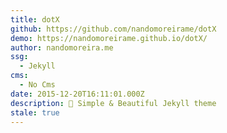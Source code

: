 ```yaml
---
title: dotX
github: https://github.com/nandomoreirame/dotX
demo: https://nandomoreirame.github.io/dotX/
author: nandomoreira.me
ssg:
  - Jekyll
cms:
  - No Cms
date: 2015-12-20T16:11:01.000Z
description: 💎 Simple & Beautiful Jekyll theme
stale: true
---
```

